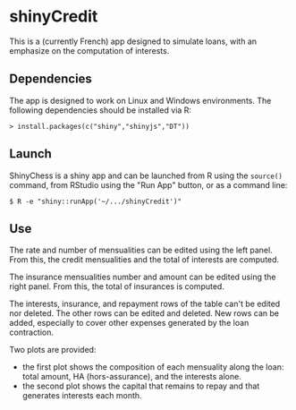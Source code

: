 # shinyCredit

This is a (currently French) app designed to simulate loans, with an emphasize on the computation of interests.

## Dependencies

The app is designed to work on Linux and Windows environments. The following dependencies should be installed via R:

```
> install.packages(c("shiny","shinyjs","DT"))
```

## Launch

ShinyChess is a shiny app and can be launched from R using the ```source()``` command, from RStudio using the "Run App" button, or as a command line:
```
$ R -e "shiny::runApp('~/.../shinyCredit')"
```

## Use

The rate and number of mensualities can be edited using the left panel. From this, the credit mensualities and the total of interests are computed.

The insurance mensualities number and amount can be edited using the right panel. From this, the total of insurances is computed.

The interests, insurance, and repayment rows of the table can't be edited nor deleted. The other rows can be edited and deleted. New rows can be added, especially to cover other expenses generated by the loan contraction.

Two plots are provided:
- the first plot shows the composition of each mensuality along the loan: total amount, HA (hors-assurance), and the interests alone.
- the second plot shows the capital that remains to repay and that generates interests each month.
